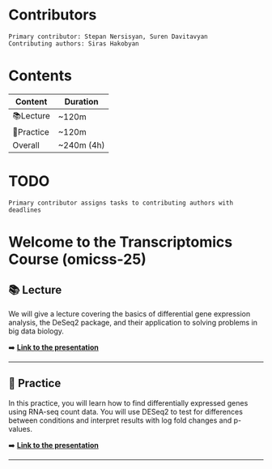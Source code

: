   # Contributors
    Primary contributor: Stepan Nersisyan, Suren Davitavyan
    Contributing authors: Siras Hakobyan
  # Contents
| Content | Duration |
|----------|----------|
| 📚Lecture  | ~120m  |
| 🧰Practice  | ~120m  |
| Overall  | ~240m (4h)  |

  # TODO
    Primary contributor assigns tasks to contributing authors with deadlines

# Welcome to the Transcriptomics Course (omicss-25)

## 📚 Lecture

We will give a lecture covering the basics of differential gene expression analysis, the DeSeq2 package, and their application to solving problems in big data biology.

➡️ **[Link to the presentation]()**

---

## 🧰 Practice

In this practice, you will learn how to find differentially expressed genes using RNA-seq count data. You will use DESeq2 to test for differences between conditions and interpret results with log fold changes and p-values.

➡️ **[Link to the presentation](https://docs.google.com/presentation/d/1Q-kH2b7tVQWlsNbOMMSBRgaV5apPos2axDYLrwrFP5o/edit?usp=sharing)**

---
